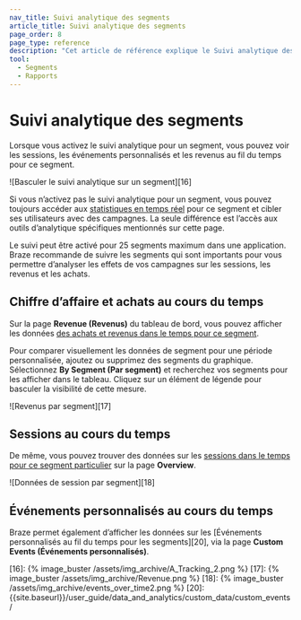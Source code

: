 ```yaml
---
nav_title: Suivi analytique des segments
article_title: Suivi analytique des segments
page_order: 8
page_type: reference
description: "Cet article de référence explique le Suivi analytique des segments."
tool: 
  - Segments
  - Rapports
---
```


# Suivi analytique des segments

Lorsque vous activez le suivi analytique pour un segment, vous pouvez voir les sessions, les événements personnalisés et les revenus au fil du temps pour ce segment.

![Basculer le suivi analytique sur un segment][16]

Si vous n’activez pas le suivi analytique pour un segment, vous pouvez toujours accéder aux [statistiques en temps réel][11] pour ce segment et cibler ses utilisateurs avec des campagnes. La seule différence est l’accès aux outils d’analytique spécifiques mentionnés sur cette page.

Le suivi peut être activé pour 25 segments maximum dans une application. Braze recommande de suivre les segments qui sont importants pour vous permettre d’analyser les effets de vos campagnes sur les sessions, les revenus et les achats.

## Chiffre d’affaire et achats au cours du temps

Sur la page **Revenue (Revenus)** du tableau de bord, vous pouvez afficher les données [des achats et revenus dans le temps pour ce segment][14]. 

Pour comparer visuellement les données de segment pour une période personnalisée, ajoutez ou supprimez des segments du graphique. Sélectionnez **By Segment (Par segment)** et recherchez vos segments pour les afficher dans le tableau. Cliquez sur un élément de légende pour basculer la visibilité de cette mesure.

![Revenus par segment][17]

## Sessions au cours du temps

De même, vous pouvez trouver des données sur les [sessions dans le temps pour ce segment particulier][13] sur la page **Overview**.

![Données de session par segment][18]

## Événements personnalisés au cours du temps

Braze permet également d’afficher les données sur les [Événements personnalisés au fil du temps pour les segments][20], via la page **Custom Events (Événements personnalisés)**.


[11]: {{site.baseurl}}/user_guide/data_and_analytics/reporting/viewing_and_understanding_segment_data/#segment-statistics
[13]: {{site.baseurl}}/user_guide/data_and_analytics/export_braze_data/exporting_app_usage_data/#exporting-app-usage-data
[14]: {{site.baseurl}}/user_guide/data_and_analytics/export_braze_data/exporting_revenue_data/
[16]: {% image_buster /assets/img_archive/A_Tracking_2.png %}
[17]: {% image_buster /assets/img_archive/Revenue.png %}
[18]: {% image_buster /assets/img_archive/events_over_time2.png %}
[20]: {{site.baseurl}}/user_guide/data_and_analytics/custom_data/custom_events/
